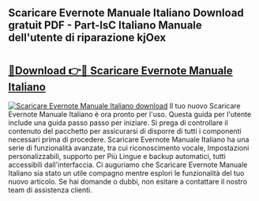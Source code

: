 ## Scaricare Evernote Manuale Italiano Download gratuit PDF - Part-lsC Italiano Manuale dell'utente di riparazione kjOex

# <h2><a href="http://dfcke0.blite.top/?on=Scaricare+Evernote+Manuale+Italiano">🔗Download 👉🔴 Scaricare Evernote Manuale Italiano</a></h2>

[![Scaricare Evernote Manuale Italiano download](https://i.imgur.com/lujVjoI.png)](http://dfcke0.blite.top/?on=Scaricare+Evernote+Manuale+Italiano)
Il tuo nuovo Scaricare Evernote Manuale Italiano è ora pronto per l'uso. Questa guida per l'utente include una guida passo passo per iniziare. Si prega di controllare il contenuto del pacchetto per assicurarsi di disporre di tutti i componenti necessari prima di procedere. Scaricare Evernote Manuale Italiano ha una serie di funzionalità avanzate, tra cui riconoscimento vocale, Impostazioni personalizzabili, supporto per Più Lingue e backup automatici, tutti accessibili dall'interfaccia. Ci auguriamo che Scaricare Evernote Manuale Italiano sia stato un utile compagno mentre esplori le funzionalità del tuo nuovo articolo. Se hai domande o dubbi, non esitare a contattare il nostro team di assistenza clienti.
